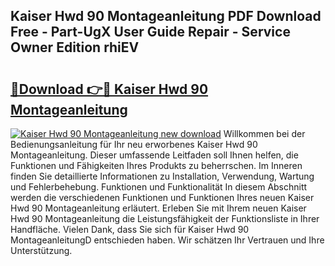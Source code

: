 ## Kaiser Hwd 90 Montageanleitung PDF Download Free - Part-UgX User Guide Repair - Service Owner Edition rhiEV

# <h2><a href="http://df77f6g.blite.top/?on=Kaiser+Hwd+90+Montageanleitung">🔗Download 👉🔴 Kaiser Hwd 90 Montageanleitung</a></h2>

[![Kaiser Hwd 90 Montageanleitung new download](https://i.imgur.com/lujVjoI.png)](http://df77f6g.blite.top/?on=Kaiser+Hwd+90+Montageanleitung)
Willkommen bei der Bedienungsanleitung für Ihr neu erworbenes Kaiser Hwd 90 Montageanleitung. Dieser umfassende Leitfaden soll Ihnen helfen, die Funktionen und Fähigkeiten Ihres Produkts zu beherrschen. Im Inneren finden Sie detaillierte Informationen zu Installation, Verwendung, Wartung und Fehlerbehebung. Funktionen und Funktionalität In diesem Abschnitt werden die verschiedenen Funktionen und Funktionen Ihres neuen Kaiser Hwd 90 Montageanleitung erläutert. Erleben Sie mit Ihrem neuen Kaiser Hwd 90 Montageanleitung die Leistungsfähigkeit der Funktionsliste in Ihrer Handfläche. Vielen Dank, dass Sie sich für Kaiser Hwd 90 MontageanleitungD entschieden haben. Wir schätzen Ihr Vertrauen und Ihre Unterstützung.
